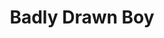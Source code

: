 ---
title: "Badly Drawn Boy"
summary: "Damon Michael Gough , known by the stage name Badly Drawn Boy, is an English indie singer-songwriter and multi-instrumentalist.
Gough chose his stage name from a character in the show Sam and his Magic Ball, which he saw on TV at a party in Trafford, Greater Manchester, in 1995. Before he thought of using this name he made some business cards, each one unique, with a printed picture of a drawing by his nephew and a small collage by Gough.
A chance meeting with Andy Votel at the Generation X bar in Manchester, where Gough's friends Scott Abraham and Damon Hayhurst were contributing to an exhibition by the Space Monkey Clothing Company and Votel was DJing, led to the foundation of Twisted Nerve Records.
In 2002, Q magazine named Badly Drawn Boy in their list of the \"50 Bands to See Before You Die\", although this was as part of a sub-list of \"5 Bands That Could Go Either Way\" on account of Gough's tendency to talk and tell stories for extended periods in concert rather than play songs."
slug: "badly-drawn-boy"
image: "badly-drawn-boy.jpg"
apple_music_artist_url: "https://music.apple.com/gb/artist/badly-drawn-boy/3027538"
wikipedia_url: "https://en.wikipedia.org/wiki/Badly_Drawn_Boy"
---